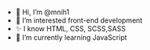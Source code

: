 - 👋 Hi, I’m @mnih1
- 👀 I’m interested front-end development
- ✨ I know HTML, CSS, SCSS,SASS
- 🌱 I’m currently learning JavaScript
